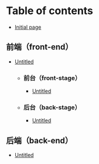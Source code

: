 <!--
 * @Author: D_bxg
 * @Date: 2020-12-15 14:31:41
 * @LastEditors: D_bxg
 * @LastEditTime: 2020-12-15 14:39:07
 * @Description: file content
 * @FilePath: \Website\SUMMARY.md
-->
# Table of contents

* [Initial page](README.md)

## 前端（front-end） <a id="front-end"></a>

* [Untitled](front-end/untitled.md)

    * ### 前台（front-stage） <a id="front-stage"></a>

        * [Untitled](front-end/untitled.md)

    * ### 后台（back-stage） <a id="back-stage"></a>

        * [Untitled](front-end/untitled.md)

## 后端（back-end） <a id="back-end"></a>

* [Untitled](back-end/untitled.md)

